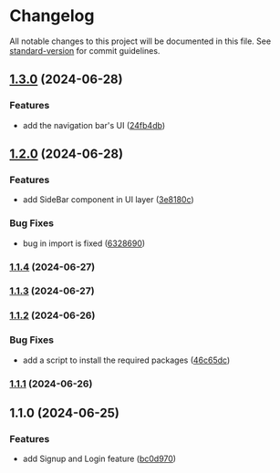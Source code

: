 # Changelog

All notable changes to this project will be documented in this file. See [standard-version](https://github.com/conventional-changelog/standard-version) for commit guidelines.

## [1.3.0](https://github.com/Nishant040305/HorizanArcInvestment/compare/v1.2.0...v1.3.0) (2024-06-28)


### Features

* add the navigation bar's UI ([24fb4db](https://github.com/Nishant040305/HorizanArcInvestment/commit/24fb4dbcca6a02a9104d490aa69d79ed1a09bf47))

## [1.2.0](https://github.com/Nishant040305/HorizanArcInvestment/compare/v1.1.5...v1.2.0) (2024-06-28)


### Features

* add SideBar component in UI layer ([3e8180c](https://github.com/Nishant040305/HorizanArcInvestment/commit/3e8180cd51a32403857e7d6625e1cecc1aeb3f88))


### Bug Fixes

* bug in import is fixed ([6328690](https://github.com/Nishant040305/HorizanArcInvestment/commit/632869004a984e9527f70783cba421148066139c))

### [1.1.4](https://github.com/Nishant040305/HorizanArcInvestment/compare/v1.1.3...v1.1.4) (2024-06-27)

### [1.1.3](https://github.com/Nishant040305/HorizanArcInvestment/compare/v1.1.2...v1.1.3) (2024-06-27)

### [1.1.2](https://github.com/Nishant040305/HorizanArcInvestment/compare/v1.1.1...v1.1.2) (2024-06-26)


### Bug Fixes

* add a script to install the required packages ([46c65dc](https://github.com/Nishant040305/HorizanArcInvestment/commit/46c65dcf70506886b991a9cdee234cbedddcfb37))

### [1.1.1](https://github.com/Nishant040305/HorizanArcInvestment/compare/v1.1.0...v1.1.1) (2024-06-26)

## 1.1.0 (2024-06-25)


### Features

* add Signup and Login feature ([bc0d970](https://github.com/Nishant040305/HorizanArcInvestment/commit/bc0d9709d9028bf386e6d2e0148b73cf9754bc94))